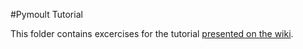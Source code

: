 #Pymoult Tutorial

This folder contains excercises for the tutorial [presented on the  wiki](https://bitbucket.org/smartinezgd/pymoult/wiki/A%20simple%20Pymoult%20tutorial).





